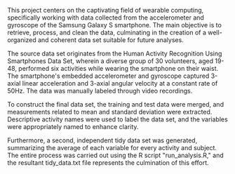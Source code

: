 This project centers on the captivating field of wearable computing, specifically working with data collected from the accelerometer and gyroscope of the Samsung Galaxy S smartphone. The main objective is to retrieve, process, and clean the data, culminating in the creation of a well-organized and coherent data set suitable for future analyses.

The source data set originates from the Human Activity Recognition Using Smartphones Data Set, wherein a diverse group of 30 volunteers, aged 19-48, performed six activities while wearing the smartphone on their waist. The smartphone's embedded accelerometer and gyroscope captured 3-axial linear acceleration and 3-axial angular velocity at a constant rate of 50Hz. The data was manually labeled through video recordings.

To construct the final data set, the training and test data were merged, and measurements related to mean and standard deviation were extracted. Descriptive activity names were used to label the data set, and the variables were appropriately named to enhance clarity.

Furthermore, a second, independent tidy data set was generated, summarizing the average of each variable for every activity and subject. The entire process was carried out using the R script "run_analysis.R," and the resultant tidy_data.txt file represents the culmination of this effort.
